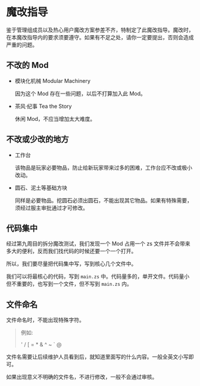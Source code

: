 # 魔改指导

鉴于管理组成员以及热心用户魔改方案参差不齐，特制定了此魔改指导。魔改时，在本魔改指导内的要求须要遵守。如果有不足之处，请你一定要提出，否则会造成严重的问题。

## 不改的 Mod

- 模块化机械 Modular Machinery

  因为这个 Mod 存在一些问题，以后不打算加入此 Mod。

- 茶风·纪事 Tea the Story

  休闲 Mod，不应当增加太大难度。

## 不改或少改的地方

- 工作台

  该物品是玩家必要物品，防止给新玩家带来过多的困难，工作台应不改或极小改动。

- 圆石、泥土等基础方块

  同样是必要物品。挖圆石必须出圆石，不能出现其它物品。如果有特殊需要，须经过服主审批通过才可修改。

## 代码集中

经过第九周目的拆分魔改测试，我们发现一个 Mod 占用一个 zs 文件并不会带来多大的便利，反而我们找代码的时候还要一个一个打开。

所以，我们要尽量把代码集中写，写到核心几个文件中。

我们可以将最核心的代码，写到 `main.zs` 中。代码量多的，单开文件。代码量小但不重要的，也写到一个文件，但不写到 `main.zs` 内。

## 文件命名

文件命名时，不能出现特殊字符。

> 例如:
>
> ' / [ = * & ^ ~ ` @

文件名需要让后续维护人员看到后，就知道里面写的什么内容。一般全英文小写即可。

如果出现意义不明确的文件名，不进行修改，一般不会通过审核。

